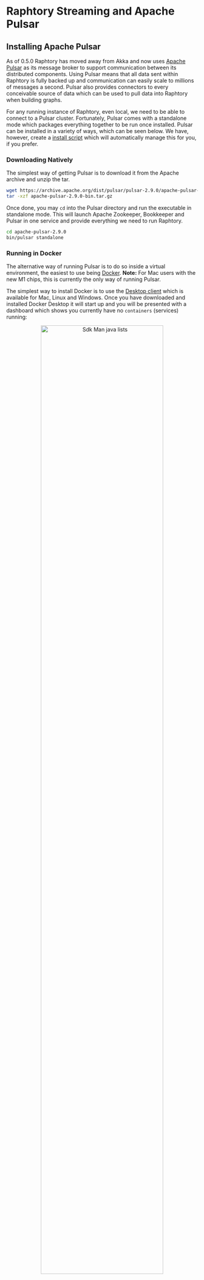 # Raphtory Streaming and Apache Pulsar

## Installing Apache Pulsar
As of 0.5.0 Raphtory has moved away from Akka and now uses [Apache Pulsar](https://pulsar.apache.org) as its message broker to support communication between its distributed components. Using Pulsar means that all data sent within Raphtory is fully backed up and communication can easily scale to millions of messages a second. Pulsar also provides connectors to every conceivable source of data which can be used to pull data into Raphtory when building graphs.

For any running instance of Raphtory, even local, we need to be able to connect to a Pulsar cluster. Fortunately, Pulsar comes with a standalone mode which packages everything together to be run once installed.  Pulsar can be installed in a variety of ways, which can be seen below. We have, however, create a [install script](../Deployment/pulsarlocal.md) which will automatically manage this for you, if you prefer.

### Downloading Natively
The simplest way of getting Pulsar is to download it from the Apache archive and unzip the tar. 

```bash
wget https://archive.apache.org/dist/pulsar/pulsar-2.9.0/apache-pulsar-2.9.0-bin.tar.gz 
tar -xzf apache-pulsar-2.9.0-bin.tar.gz
```

Once done, you may `cd` into the Pulsar directory and run the executable in standalone mode. This will launch Apache Zookeeper, Bookkeeper and Pulsar in one service and provide everything we need to run Raphtory.

```bash
cd apache-pulsar-2.9.0
bin/pulsar standalone
```

### Running in Docker
The alternative way of running Pulsar is to do so inside a virtual environment, the easiest to use being [Docker](https://www.docker.com). **Note:** For Mac users with the new M1 chips, this is currently the only way of running Pulsar. 

The simplest way to install Docker is to use the [Desktop client](https://www.docker.com/products/docker-desktop) which is available for Mac, Linux and Windows. Once you have downloaded and installed Docker Desktop it will start up and you will be presented with a dashboard which shows you currently have no `containers` (services) running:

<p align="center">
	<img src="../_static/install/dockerdesktop.png" width="80%" alt="Sdk Man java lists"/>
</p>

Lets now run a container for Pulsar:

```
docker run -it \ 
-p 6650:6650 \
-p 8080:8080 \
-p 2181:2181 \
-v $PWD/data:/pulsar/data \
apachepulsar/pulsar:2.9.0 \
bin/pulsar standalone
```

Here we run the docker container in an interactive mode `run -it` where we attach to the service and can see the output. We bind the ports for Zookeeper and Pulsar to our localhost, so that Raphtory can communicate with the service. We create a volume called `data` in the current working directory which will contain everything written into Pulsar `$PWD/data:/pulsar/data`. Finally we give the docker image (which contains all the code) `apachepulsar/pulsar:2.9.0` and tell it to run the same command as if we run it natively (`bin/pulsar standalone`).

### What it should look like
Pulsar standalone produces _A LOT_ of output, which can almost exclusively be ignored. It will take about a minute to start up and you will know when this is completed as it stops outputting and prints a block of JSON telling you its address. 

<p align="center">
	<img src="../_static/install/pulsarfinished.png" width="80%" alt="Sdk Man java lists"/>
</p>

If you run Pulsar in Docker, you will now be able to see your container in the dashboard, which is given a random name, for example, mine was called wonderful_fermat. 

<p align="center">
	<img src="../_static/install/dockerrunning.png" width="80%" alt="Sdk Man java lists"/>
</p>

**Note** If you have any issues with Pulsar (errors etc.) the quickest solution is often to delete the data folder and allow it to restart from scratch. This won't affect Raphtory as most data is recreated on new runs anyway. 


## Script options
- You can replace /usr/local/bin with the install path you would like.
- You can replace 2.9.0 with another pulsar version if you require another version.
- If you are missing dependencies, the script will report what is missing
- If you wish to know more about the script options run `./bin/pulsar-local`

<br>

## Running Pulsar locally using java process
|   |   |
|---|---|
|Checkout the Raphtory code base | `git clone URL && cd Raphtory`|
|Install binaries | `./bin/pulsar-local -d machine -a install -v 2.9.0 -p /usr/local/bin`|
|Install pulsar connectors | `./bin/pulsar-local -d machine -a install-connectors -v 2.9.0 -p /usr/local/bin`|
|Start pulsar | `./bin/pulsar-local -d machine -a start -v 2.9.0 -p /usr/local/bin`|
|Stop pulsar | `./bin/pulsar-local -d machine -a stop -v 2.9.0`|

<br>

## Running Pulsar locally using docker
|   |   |
|---|---|
|Checkout the Raphtory code base | `git clone URL && cd Raphtory`|
|Start pulsar docker container |`./bin/pulsar-local -d docker -a start -v 2.9.0`|
|Stop pulsar docker container |`./bin/pulsar-local -d docker -a stop -v 2.9.0`|
|Get pulsar docker container logs | `./bin/pulsar-local -d docker -a logs -v 2.9.0`|

<br>

## Running Pulsar locally using minikube (must have existing minikube cluster)
|   |   |
|---|---|
|Checkout the Raphtory code base | `git clone URL && cd Raphtory`|
|Get kube context of your existing cluster | `kubectl config get-contexts -o name`|
|To start pulsar on minikube | `./bin/pulsar-local -d minikube -a start -v 2.9.0 -m <minikube_context_name>`|
|To stop running pulsar deployment on minikube | `./bin/pulsar-local -d minikube -a start -v 2.9.0 -m <minikube_context_name>`|

<br>